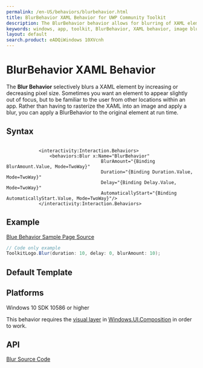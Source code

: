```yaml
---
permalink: /en-US/behaviors/blurbehavior.html
title: BlurBehavior XAML Behavior for UWP Community Toolkit
description: The BlurBehavior behavior allows for blurring of XAML elements using composition
keywords: windows, app, toolkit, BlurBehavior, XAML behavior, image blur, XAML blur, XAML composition 
layout: default
search.product: eADQiWindows 10XVcnh
---
```


# BlurBehavior XAML Behavior
The **Blur Behavior** selectively blurs a XAML element by increasing or decreasing pixel size.
Sometimes you want an element to appear slightly out of focus, but to be familiar to the user from other locations within an app.  Rather than having to rasterize the XAML into an image and apply a blur, you can apply a BlurBehavior to the original element at run time. 

## Syntax
```xaml

            <interactivity:Interaction.Behaviors>
                <behaviors:Blur x:Name="BlurBehavior" 
                                   BlurAmount="{Binding BlurAmount.Value, Mode=TwoWay}" 
                                   Duration="{Binding Duration.Value, Mode=TwoWay}" 
                                   Delay="{Binding Delay.Value, Mode=TwoWay}" 
                                   AutomaticallyStart="{Binding AutomaticallyStart.Value, Mode=TwoWay}"/>
            </interactivity:Interaction.Behaviors>

```
 
## Example

[Blue Behavior Sample Page Source](https://github.com/Microsoft/UWPCommunityToolkit/tree/master/Microsoft.Windows.Toolkit.SampleApp/SamplePages/BlurBehavior)

```C#
// Code only example
ToolkitLogo.Blur(duration: 10, delay: 0, blurAmount: 10);       
```

## Default Template


## Platforms

Windows 10 SDK 10586 or higher

This behavior requires the [visual layer](https://msdn.microsoft.com/en-us/windows/uwp/graphics/visual-layer) in [Windows.UI.Composition](https://msdn.microsoft.com/library/windows/apps/dn706878) in order to work.  

## API

[Blur Source Code](https://github.com/Microsoft/UWPCommunityToolkit/blob/master/Microsoft.Windows.Toolkit.UI.Animations/Behaviors/Blur.cs)
